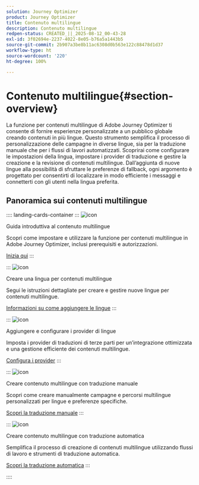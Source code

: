 ```yaml
---
solution: Journey Optimizer
product: Journey Optimizer
title: Contenuto multilingue
description: Contenuto multilingue
redpen-status: CREATED_||_2025-08-12_00-43-28
exl-id: 3f02694e-2237-4022-8e05-b76a5a1443b5
source-git-commit: 2b907a3be8b11ac6308d0b563e122c88478d1d37
workflow-type: ht
source-wordcount: '220'
ht-degree: 100%

---
```


# Contenuto multilingue{#section-overview}

La funzione per contenuti multilingue di Adobe Journey Optimizer ti consente di fornire esperienze personalizzate a un pubblico globale creando contenuti in più lingue. Questo strumento semplifica il processo di personalizzazione delle campagne in diverse lingue, sia per la traduzione manuale che per i flussi di lavori automatizzati. Scoprirai come configurare le impostazioni della lingua, impostare i provider di traduzione e gestire la creazione e la revisione di contenuti multilingue. Dall’aggiunta di nuove lingue alla possibilità di sfruttare le preferenze di fallback, ogni argomento è progettato per consentirti di localizzare in modo efficiente i messaggi e connetterti con gli utenti nella lingua preferita.

## Panoramica sui contenuti multilingue

:::: landing-cards-container
:::
![icon](https://cdn.experienceleague.adobe.com/icons/circle-play.svg)

Guida introduttiva al contenuto multilingue

Scopri come impostare e utilizzare la funzione per contenuti multilingue in Adobe Journey Optimizer, inclusi prerequisiti e autorizzazioni.

[Inizia qui](../using/content-management/multilingual-gs.md)
:::

:::
![icon](https://cdn.experienceleague.adobe.com/icons/list-check.svg?lang=it)

Creare una lingua per contenuti multilingue

Segui le istruzioni dettagliate per creare e gestire nuove lingue per contenuti multilingue.

[Informazioni su come aggiungere le lingue](../using/content-management/multilingual-locale.md)
:::

:::
![icon](https://cdn.experienceleague.adobe.com/icons/gear.svg?lang=it)

Aggiungere e configurare i provider di lingue

Imposta i provider di traduzioni di terze parti per un’integrazione ottimizzata e una gestione efficiente dei contenuti multilingue.

[Configura i provider](../using/content-management/multilingual-provider.md)
:::

:::
![icon](https://cdn.experienceleague.adobe.com/icons/bullseye.svg?lang=it)

Creare contenuto multilingue con traduzione manuale

Scopri come creare manualmente campagne e percorsi multilingue personalizzati per lingue e preferenze specifiche.

[Scopri la traduzione manuale](../using/content-management/multilingual-manual.md)
:::

:::
![icon](https://cdn.experienceleague.adobe.com/icons/puzzle-piece.svg)

Creare contenuto multilingue con traduzione automatica

Semplifica il processo di creazione di contenuti multilingue utilizzando flussi di lavoro e strumenti di traduzione automatica.

[Scopri la traduzione automatica](../using/content-management/multilingual-automated.md)
:::

::::
